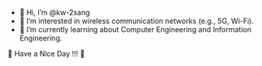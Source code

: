 - 👋 Hi, I’m @kw-2sang
- 👀 I’m interested in wireless communication networks (e.g., 5G, Wi-Fi).
- 🌱 I’m currently learning about Computer Engineering and Information Engineering.

👻 Have a Nice Day !!! 👻

<!---
kw-2sang/kw-2sang is a ✨ special ✨ repository because its `README.md` (this file) appears on your GitHub profile.
You can click the Preview link to take a look at your changes.
--->

